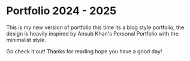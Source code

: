 # Portfolio 2024 - 2025

This is my new version of portfolio this time its a blog style portfolio, the design is heavily inspired by Ansub Khan's Personal Portfolio with the minimalist style.

Go check it out! Thanks for reading hope you have a good day!
